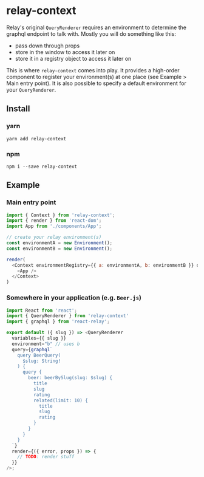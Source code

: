 # relay-context
Relay's original `QueryRenderer` requires an environment to determine the graphql endpoint to talk with. Mostly you will do something like this:

- pass down through props
- store in the window to access it later on
- store it in a registry object to access it later on

This is where `relay-context` comes into play. It provides a high-order component to register your environment(s) at one place (see Example > Main entry point). It is also possible to specify a default environment for your `QueryRenderer`.

## Install
### yarn
```
yarn add relay-context
```

### npm
```
npm i --save relay-context
```

## Example
### Main entry point
```javascript
import { Context } from 'relay-context';
import { render } from 'react-dom';
import App from './components/App';

// create your relay environment(s)
const environmentA = new Environment();
const environmentB = new Environment();

render(
  <Context environmentRegistry={{ a: environmentA, b: environmentB }} defaultEnvironment="a">
    <App />
  </Context>
)
```

### Somewhere in your application (e.g. `Beer.js`)
```javascript
import React from 'react';
import { QueryRenderer } from 'relay-context'
import { graphql } from 'react-relay';

export default ({ slug }) => <QueryRenderer
  variables={{ slug }}
  environment="b" // uses b
  query={graphql`
    query BeerQuery(
      $slug: String!
    ) {
      query {
        beer: beerBySlug(slug: $slug) {
          title
          slug
          rating
          related(limit: 10) {
            title
            slug
            rating
          }
        }
      }
    }
  `}
  render={({ error, props }) => {
    // TODO: render stuff
  }}
/>;
```
